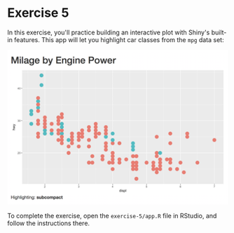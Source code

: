 # Exercise 5
In this exercise, you'll practice building an interactive plot with Shiny's built-in features. This app will let you highlight car classes from the `mpg` data set:

![Example mpg interactive plot](img/example.png)

To complete the exercise, open the `exercise-5/app.R` file in RStudio, and follow the instructions there.
